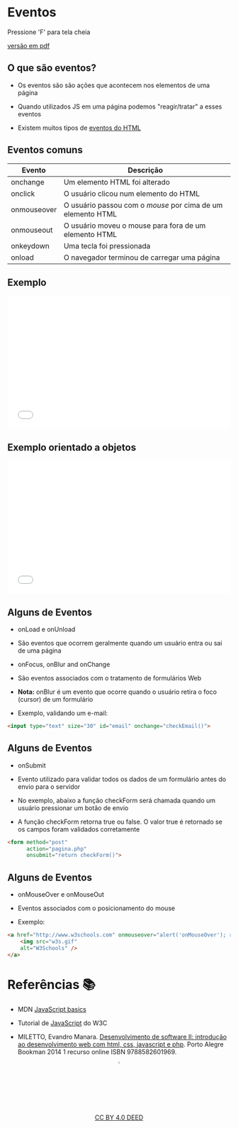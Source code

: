 <!-- .slide:  data-background-opacity="0.3" data-background-image="imgs/title.jpg" data-transition="convex"  -->
# Eventos
<!-- .element: style="margin-bottom:100px; font-size: 60px; color:F5F5F5; font-family: Marker Felt;" -->

Pressione 'F' para tela cheia
<!-- .element: style="font-size: small; color:white" -->

[versão em pdf](?print-pdf)
<!-- .element: style="font-size: small;" -->


<!-- .slide: data-background="#4AA791" data-transition="convex"  -->
## O que são eventos?
<!-- .element: style="margin-bottom:50px; font-size: 40px; font-family: Marker Felt;" -->

* Os eventos são são ações que acontecem nos elementos de uma página
<!-- .element: style="margin-bottom:55px; font-size: 25px; font-family: arial; color:#EDEEEC" -->

* Quando utilizados JS em uma página podemos "reagir/tratar" a esses eventos
<!-- .element: style="margin-bottom:55px; font-size: 25px; font-family: arial; color:#EDEEEC" -->

* Existem muitos tipos de [eventos do HTML](https://www.w3schools.com/tags/ref_eventattributes.asp)
<!-- .element: style="margin-bottom:55px; font-size: 25px; font-family: arial; color:#EDEEEC" -->


<!-- .slide: data-background="#F5F5F5" data-transition="zoom" -->
## Eventos comuns
<!-- .element: style="margin-bottom:50px; font-size: 40px; font-family: Marker Felt;" -->

| Evento      | Descrição                                                   |
| ----------- | ----------------------------------------------------------- |
| onchange    | Um elemento HTML foi alterado                               |
| onclick     | O usuário clicou num elemento do HTML                       |
| onmouseover | O usuário passou com o _mouse_ por cima de um elemento HTML |
| onmouseout  | O usuário moveu o mouse para fora de um elemento HTML       |
| onkeydown   | Uma tecla foi pressionada                                   |
| onload      | O navegador terminou de carregar uma página                 |


<!-- .slide: data-background="#4AA791" data-transition="zoom" -->
## Exemplo
<!-- .element: style="margin-bottom:50px; font-size: 40px; font-family: Marker Felt;" -->

<iframe width="100%" height="300" src="//jsfiddle.net/prestesmachado/wzL73kjc/19/embedded/js,html,result/" allowfullscreen="allowfullscreen" allowpaymentrequest frameborder="0"></iframe>


<!-- .slide: data-background="#4AA791" data-transition="zoom" -->
## Exemplo orientado a objetos
<!-- .element: style="margin-bottom:50px; font-size: 40px; font-family: Marker Felt;" -->

<iframe width="100%" height="300" src="//jsfiddle.net/prestesmachado/ofqye9an/13/embedded/js,html,result/" allowfullscreen="allowfullscreen" allowpaymentrequest frameborder="0"></iframe>


<!-- .slide: data-background="#4AA791" data-transition="zoom" -->
## Alguns de Eventos
<!-- .element: style="margin-bottom:50px; font-size: 40px; font-family: Marker Felt;" -->

* onLoad e onUnload
<!-- .element: style="margin-bottom:30px; font-size: 25px; font-family: arial; color:#EDEEEC" -->
  * São eventos que ocorrem geralmente quando um usuário entra ou sai de uma página
  <!-- .element: style="margin-bottom:30px; font-size: 25px; font-family: arial; color:#EDEEEC" -->

* onFocus, onBlur and onChange
<!-- .element: style="margin-bottom:30px; font-size: 25px; font-family: arial; color:#EDEEEC" -->
  * São eventos associados com o tratamento de formulários Web
  <!-- .element: style="margin-bottom:30px; font-size: 25px; font-family: arial; color:#EDEEEC" -->

  * **Nota:** onBlur é um evento que ocorre quando o usuário retira o foco (cursor) de um formulário
  <!-- .element: style="margin-bottom:30px; font-size: 25px; font-family: arial; color:#EDEEEC" --> 

* Exemplo, validando um e-mail:
<!-- .element: style="margin-bottom:30px; font-size: 25px; font-family: arial; color:#EDEEEC" -->

```html
<input type="text" size="30" id="email" onchange="checkEmail()">
```
<!-- .element: style="margin-bottom:50px; font-size: 16px; font-family: arial; color:black; background-color: #F2FAF3;" -->


<!-- .slide: data-background="#4AA791" data-transition="zoom" -->
## Alguns de Eventos
<!-- .element: style="margin-bottom:50px; font-size: 40px; font-family: Marker Felt;" -->

* onSubmit
<!-- .element: style="margin-bottom:30px; font-size: 25px; font-family: arial; color:#EDEEEC" -->
  * Evento utilizado para validar todos os dados de um formulário antes do envio para o servidor
  <!-- .element: style="margin-bottom:30px; font-size: 25px; font-family: arial; color:#EDEEEC" -->

  * No exemplo, abaixo a função checkForm será chamada quando um usuário pressionar um botão de envio
  <!-- .element: style="margin-bottom:30px; font-size: 25px; font-family: arial; color:#EDEEEC" -->

  * A função checkForm retorna true ou false. O valor true é retornado se os campos foram validados corretamente
  <!-- .element: style="margin-bottom:30px; font-size: 25px; font-family: arial; color:#EDEEEC" -->

```html
<form method="post"
      action="pagina.php"
      onsubmit="return checkForm()">

```
<!-- .element: style="margin-bottom:50px; font-size: 16px; font-family: arial; color:black; background-color: #F2FAF3;" -->


<!-- .slide: data-background="#4AA791" data-transition="zoom" -->
## Alguns de Eventos
<!-- .element: style="margin-bottom:50px; font-size: 40px; font-family: Marker Felt;" -->

* onMouseOver e onMouseOut
<!-- .element: style="margin-bottom:30px; font-size: 25px; font-family: arial; color:#EDEEEC" -->
  * Eventos associados com o posicionamento do mouse
  <!-- .element: style="margin-bottom:30px; font-size: 25px; font-family: arial; color:#EDEEEC" -->

* Exemplo:
<!-- .element: style="margin-bottom:30px; font-size: 25px; font-family: arial; color:#EDEEEC" -->

```html
<a href="http://www.w3schools.com" onmouseover="alert('onMouseOver'); return false">
    <img src="w3s.gif"
    alt="W3Schools" />
</a>
```
<!-- .element: style="margin-bottom:50px; font-size: 16px; font-family: arial; color:black; background-color: #F2FAF3;" -->


<!-- .slide:  data-background-opacity="0.1" data-background-image="https://miro.medium.com/max/1800/1*6ahbWjp_g9hqhaTDSJOL1Q.png" data-transition="convex"  -->
# Referências 📚
<!-- .element: style="margin-bottom:50px; font-size: 50px; color:2B2625; font-family: Marker Felt;" -->

* MDN [JavaScript basics](https://developer.mozilla.org/en-US/docs/Learn/Getting_started_with_the_web/JavaScript_basics)
<!-- .element: style="margin-bottom:40px; font-size: 20px; color:white; font-family: arial;" -->

* Tutorial de [JavaScript](http://www.w3schools.com/js) do W3C
<!-- .element: style="margin-bottom:40px; font-size: 20px; color:white; font-family: arial;" -->

* MILETTO, Evandro Manara. [Desenvolvimento de software II: introdução ao desenvolvimento web com html, css, javascript e php](https://biblioteca.ifrs.edu.br/pergamum_ifrs/biblioteca_s/acesso_login.php?cod_acervo_acessibilidade=5020682&acesso=aHR0cHM6Ly9pbnRlZ3JhZGEubWluaGFiaWJsaW90ZWNhLmNvbS5ici9ib29rcy85Nzg4NTgyNjAxOTY5&label=acesso%20restrito). Porto Alegre Bookman 2014 1 recurso online ISBN 9788582601969.
<!-- .element: style="margin-bottom:40px; font-size: 20px; color:white; font-family: arial;" -->

<center>
<a href="https://rpmhub.dev" target="blanck"><img src="../../imgs/logo.png" alt="Rodrigo Prestes Machado" width="3%" height="3%" border=0 style="border:0; text-decoration:none; outline:none"></a><br/>
<a rel="license" href="http://creativecommons.org/licenses/by/4.0/">CC BY 4.0 DEED</a>